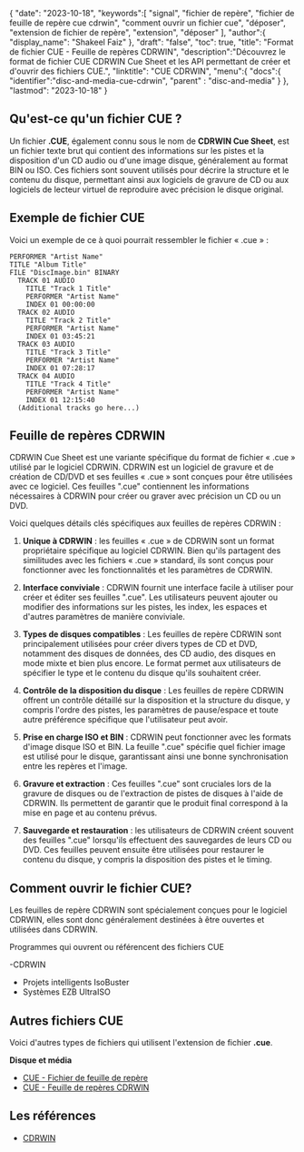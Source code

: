 {
"date": "2023-10-18",
   "keywords":[
"signal",
"fichier de repère",
"fichier de feuille de repère cue cdrwin",
"comment ouvrir un fichier cue",
"déposer",
"extension de fichier de repère",
"extension",
"déposer"
],
   "author":{
"display_name": "Shakeel Faiz"
},
"draft": "false",
"toc": true,
"title": "Format de fichier CUE - Feuille de repères CDRWIN",
   "description":"Découvrez le format de fichier CUE CDRWIN Cue Sheet et les API permettant de créer et d'ouvrir des fichiers CUE.",
"linktitle": "CUE CDRWIN",
   "menu":{
      "docs":{
         "identifier":"disc-and-media-cue-cdrwin",
"parent" : "disc-and-media"
}
},
"lastmod": "2023-10-18"
}

## Qu'est-ce qu'un fichier CUE ?

Un fichier **.CUE**, également connu sous le nom de **CDRWIN Cue Sheet**, est un fichier texte brut qui contient des informations sur les pistes et la disposition d'un CD audio ou d'une image disque, généralement au format BIN ou ISO. Ces fichiers sont souvent utilisés pour décrire la structure et le contenu du disque, permettant ainsi aux logiciels de gravure de CD ou aux logiciels de lecteur virtuel de reproduire avec précision le disque original.

## Exemple de fichier CUE

Voici un exemple de ce à quoi pourrait ressembler le fichier « .cue » :

```
PERFORMER "Artist Name"
TITLE "Album Title"
FILE "DiscImage.bin" BINARY
  TRACK 01 AUDIO
    TITLE "Track 1 Title"
    PERFORMER "Artist Name"
    INDEX 01 00:00:00
  TRACK 02 AUDIO
    TITLE "Track 2 Title"
    PERFORMER "Artist Name"
    INDEX 01 03:45:21
  TRACK 03 AUDIO
    TITLE "Track 3 Title"
    PERFORMER "Artist Name"
    INDEX 01 07:28:17
  TRACK 04 AUDIO
    TITLE "Track 4 Title"
    PERFORMER "Artist Name"
    INDEX 01 12:15:40
  (Additional tracks go here...)
```

## Feuille de repères CDRWIN

CDRWIN Cue Sheet est une variante spécifique du format de fichier « .cue » utilisé par le logiciel CDRWIN. CDRWIN est un logiciel de gravure et de création de CD/DVD et ses feuilles « .cue » sont conçues pour être utilisées avec ce logiciel. Ces feuilles ".cue" contiennent les informations nécessaires à CDRWIN pour créer ou graver avec précision un CD ou un DVD.

Voici quelques détails clés spécifiques aux feuilles de repères CDRWIN :

1. **Unique à CDRWIN** : les feuilles « .cue » de CDRWIN sont un format propriétaire spécifique au logiciel CDRWIN. Bien qu'ils partagent des similitudes avec les fichiers « .cue » standard, ils sont conçus pour fonctionner avec les fonctionnalités et les paramètres de CDRWIN.
    






2. **Interface conviviale** : CDRWIN fournit une interface facile à utiliser pour créer et éditer ses feuilles ".cue". Les utilisateurs peuvent ajouter ou modifier des informations sur les pistes, les index, les espaces et d'autres paramètres de manière conviviale.
    






3. **Types de disques compatibles** : Les feuilles de repère CDRWIN sont principalement utilisées pour créer divers types de CD et DVD, notamment des disques de données, des CD audio, des disques en mode mixte et bien plus encore. Le format permet aux utilisateurs de spécifier le type et le contenu du disque qu'ils souhaitent créer.
    






4. **Contrôle de la disposition du disque** : Les feuilles de repère CDRWIN offrent un contrôle détaillé sur la disposition et la structure du disque, y compris l'ordre des pistes, les paramètres de pause/espace et toute autre préférence spécifique que l'utilisateur peut avoir.
    






5. **Prise en charge ISO et BIN** : CDRWIN peut fonctionner avec les formats d'image disque ISO et BIN. La feuille ".cue" spécifie quel fichier image est utilisé pour le disque, garantissant ainsi une bonne synchronisation entre les repères et l'image.
    






6. **Gravure et extraction** : Ces feuilles ".cue" sont cruciales lors de la gravure de disques ou de l'extraction de pistes de disques à l'aide de CDRWIN. Ils permettent de garantir que le produit final correspond à la mise en page et au contenu prévus.
    






7. **Sauvegarde et restauration** : les utilisateurs de CDRWIN créent souvent des feuilles ".cue" lorsqu'ils effectuent des sauvegardes de leurs CD ou DVD. Ces feuilles peuvent ensuite être utilisées pour restaurer le contenu du disque, y compris la disposition des pistes et le timing.

## Comment ouvrir le fichier CUE?

Les feuilles de repère CDRWIN sont spécialement conçues pour le logiciel CDRWIN, elles sont donc généralement destinées à être ouvertes et utilisées dans CDRWIN.

Programmes qui ouvrent ou référencent des fichiers CUE

-CDRWIN
- Projets intelligents IsoBuster
- Systèmes EZB UltraISO

## Autres fichiers CUE

Voici d'autres types de fichiers qui utilisent l'extension de fichier **.cue**.

**Disque et média**
- [CUE - Fichier de feuille de repère](/fr/disc-and-media/cue/)
- [CUE - Feuille de repères CDRWIN](/fr/disc-and-media/cue-cdrwin/)

## Les références
* [CDRWIN](https://en.wikipedia.org/wiki/CDRWIN)

